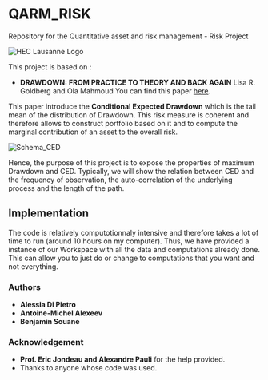 # QARM_RISK

Repository for the Quantitative asset and risk management - Risk Project

![HEC Lausanne Logo](https://upload.wikimedia.org/wikipedia/commons/thumb/a/a3/HEC_Lausanne_logo.svg/293px-HEC_Lausanne_logo.svg.png)

This project is based on :


* **DRAWDOWN: FROM PRACTICE TO THEORY AND BACK AGAIN**
Lisa R. Goldberg and Ola Mahmoud
You can find this paper [here](https://arxiv.org/pdf/1404.7493.pdf).

This paper introduce the **Conditional Expected Drawdown** which is the tail mean of the distribution of Drawdown. This risk measure is coherent and therefore allows to construct portfolio based on it and to compute the marginal contribution of an asset to the overall risk. 

![Schema_CED](link-to-image)

Hence, the purpose of this project is to expose the properties of maximum Drawdown and CED. Typically, we will show the relation between CED and the frequency of observation, the auto-correlation of the underlying process and the length of the path.

## Implementation

The code is relatively computotionnaly intensive and therefore takes a lot of time to run (around 10 hours on my computer). Thus, we have provided a instance of our Workspace with all the data and computations already done. This can allow you to just do or change to computations that you want and not everything.

### Authors

* **Alessia Di Pietro** 
* **Antoine-Michel Alexeev** 
* **Benjamin Souane** 

### Acknowledgement

* **Prof. Eric Jondeau and Alexandre Pauli** for the help provided.
* Thanks to anyone whose code was used.
